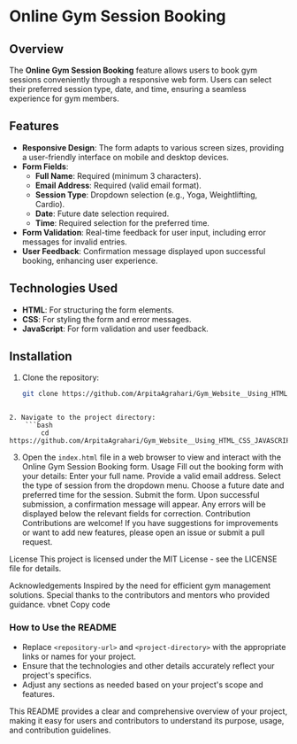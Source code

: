 # Online Gym Session Booking

## Overview
The **Online Gym Session Booking** feature allows users to book gym sessions conveniently through a responsive web form. Users can select their preferred session type, date, and time, ensuring a seamless experience for gym members.

## Features
- **Responsive Design**: The form adapts to various screen sizes, providing a user-friendly interface on mobile and desktop devices.
- **Form Fields**:
  - **Full Name**: Required (minimum 3 characters).
  - **Email Address**: Required (valid email format).
  - **Session Type**: Dropdown selection (e.g., Yoga, Weightlifting, Cardio).
  - **Date**: Future date selection required.
  - **Time**: Required selection for the preferred time.
- **Form Validation**: Real-time feedback for user input, including error messages for invalid entries.
- **User Feedback**: Confirmation message displayed upon successful booking, enhancing user experience.

## Technologies Used
- **HTML**: For structuring the form elements.
- **CSS**: For styling the form and error messages.
- **JavaScript**: For form validation and user feedback.

## Installation
1. Clone the repository:
   ```bash
   git clone https://github.com/ArpitaAgrahari/Gym_Website__Using_HTML_CSS_JAVASCRIPT.git
```

2. Navigate to the project directory:
    ```bash
        cd https://github.com/ArpitaAgrahari/Gym_Website__Using_HTML_CSS_JAVASCRIPT.git
```

3. Open the `index.html` file in a web browser to view and interact with the Online Gym Session Booking form.
Usage
Fill out the booking form with your details:
Enter your full name.
Provide a valid email address.
Select the type of session from the dropdown menu.
Choose a future date and preferred time for the session.
Submit the form.
Upon successful submission, a confirmation message will appear. Any errors will be displayed below the relevant fields for correction.
Contribution
Contributions are welcome! If you have suggestions for improvements or want to add new features, please open an issue or submit a pull request.

License
This project is licensed under the MIT License - see the LICENSE file for details.

Acknowledgements
Inspired by the need for efficient gym management solutions.
Special thanks to the contributors and mentors who provided guidance.
vbnet
Copy code

### How to Use the README
- Replace `<repository-url>` and `<project-directory>` with the appropriate links or names for your project.
- Ensure that the technologies and other details accurately reflect your project's specifics.
- Adjust any sections as needed based on your project's scope and features. 

This README provides a clear and comprehensive overview of your project, making it easy for users and contributors to understand its purpose, usage, and contribution guidelines.






